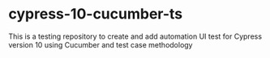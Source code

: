 # cypress-10-cucumber-ts
This is a testing repository to create and add automation UI test for Cypress version 10 using Cucumber and test case methodology 
